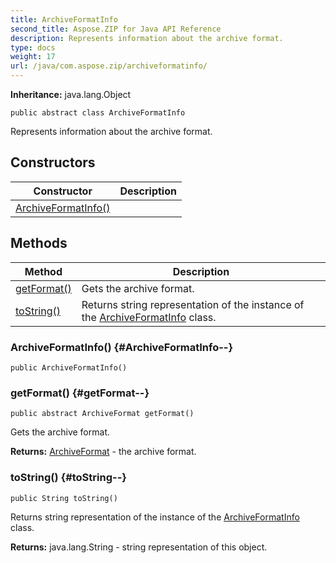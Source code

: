 ```yaml
---
title: ArchiveFormatInfo
second_title: Aspose.ZIP for Java API Reference
description: Represents information about the archive format.
type: docs
weight: 17
url: /java/com.aspose.zip/archiveformatinfo/
---
```


**Inheritance:**
java.lang.Object
```
public abstract class ArchiveFormatInfo
```

Represents information about the archive format.
## Constructors

| Constructor | Description |
| --- | --- |
| [ArchiveFormatInfo()](#ArchiveFormatInfo--) |  |
## Methods

| Method | Description |
| --- | --- |
| [getFormat()](#getFormat--) | Gets the archive format. |
| [toString()](#toString--) | Returns string representation of the instance of the [ArchiveFormatInfo](../../com.aspose.zip/archiveformatinfo) class. |
### ArchiveFormatInfo() {#ArchiveFormatInfo--}
```
public ArchiveFormatInfo()
```


### getFormat() {#getFormat--}
```
public abstract ArchiveFormat getFormat()
```


Gets the archive format.

**Returns:**
[ArchiveFormat](../../com.aspose.zip/archiveformat) - the archive format.
### toString() {#toString--}
```
public String toString()
```


Returns string representation of the instance of the [ArchiveFormatInfo](../../com.aspose.zip/archiveformatinfo) class.

**Returns:**
java.lang.String - string representation of this object.

